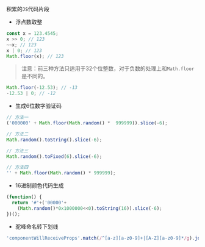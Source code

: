 积累的``JS``代码片段

+  浮点数取整
```JavaScript
const x = 123.4545;
x >> 0; // 123
~~x; // 123
x | 0; // 123
Math.floor(x); // 123
```

> 注意：前三种方法只适用于32个位整数，对于负数的处理上和``Math.floor``是不同的。

```JavaScript
Math.floor(-12.53); // -13
-12.53 | 0; // -12
```

+  生成6位数字验证码
```JavaScript
// 方法一
('000000' + Math.floor(Math.random() *  999999)).slice(-6);

// 方法二
Math.random().toString().slice(-6);

// 方法三
Math.random().toFixed(6).slice(-6);

// 方法四
'' + Math.floor(Math.random() * 999999);
```

+  16进制颜色代码生成
```JavaScript
(function() {
  return '#'+('00000'+
    (Math.random()*0x1000000<<0).toString(16)).slice(-6);
})();
```

+  驼峰命名转下划线
```JavaScript
'componentWillReceiveProps'.match(/^[a-z][a-z0-9]+|[A-Z][a-z0-9]*/g).join('_').toLowerCase(); // component_will_receive_props
```